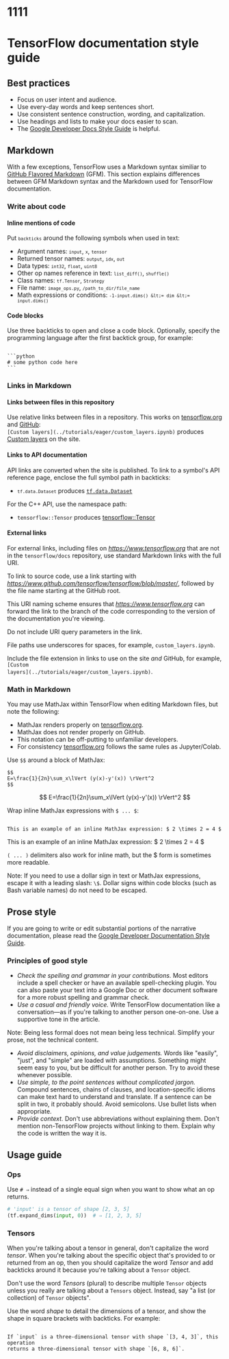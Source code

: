 # 1111

# TensorFlow documentation style guide

## Best practices

- Focus on user intent and audience.
- Use every-day words and keep sentences short.
- Use consistent sentence construction, wording, and capitalization.
- Use headings and lists to make your docs easier to scan.
- The [Google Developer Docs Style Guide](https://developers.google.com/style/highlights) is helpful.

## Markdown

With a few exceptions, TensorFlow uses a Markdown syntax similiar to [GitHub Flavored Markdown](https://guides.github.com/features/mastering-markdown/) (GFM). This section explains differences between GFM Markdown syntax and the Markdown used for TensorFlow documentation.

### Write about code

#### Inline mentions of code

Put <code>`backticks`</code> around the following symbols when used in text:

- Argument names: <code>`input`</code>, <code>`x`</code>, <code>`tensor`</code>
- Returned tensor names: <code>`output`</code>, <code>`idx`</code>, <code>`out`</code>
- Data types: <code>`int32`</code>, <code>`float`</code>, <code>`uint8`</code>
- Other op names reference in text: <code>`list_diff()`</code>, <code>`shuffle()`</code>
- Class names: <code>`tf.Tensor`</code>, <code>`Strategy`</code>
- File name: <code>`image_ops.py`</code>, <code>`/path_to_dir/file_name`</code>
- Math expressions or conditions: <code>`-1-input.dims() &lt;= dim &lt;=     input.dims()`</code>

#### Code blocks

Use three backticks to open and close a code block. Optionally, specify the programming language after the first backtick group, for example:

<pre><code>
```python
# some python code here
```
</code></pre>

### Links in Markdown

#### Links between files in this repository

Use relative links between files in a repository. This works on [tensorflow.org](https://www.tensorflow.org) and [GitHub](https://github.com/tensorflow/docs/tree/master/site/en):<br> <code>\[Custom layers\]\(../tutorials/eager/custom_layers.ipynb\)</code> produces [Custom layers](https://www.tensorflow.org/tutorials/eager/custom_layers) on the site.

#### Links to API documentation

API links are converted when the site is published. To link to a symbol's API reference page, enclose the full symbol path in backticks:

- <code>`tf.data.Dataset`</code> produces [`tf.data.Dataset`](https://www.tensorflow.org/api_docs/python/tf/data/Dataset)

For the C++ API, use the namespace path:

- `tensorflow::Tensor` produces [tensorflow::Tensor](https://www.tensorflow.org/api_docs/cc/class/tensorflow/tensor)

#### External links

For external links, including files on <var>https://www.tensorflow.org</var> that are not in the `tensorflow/docs` repository, use standard Markdown links with the full URI.

To link to source code, use a link starting with <var>https://www.github.com/tensorflow/tensorflow/blob/master/</var>, followed by the file name starting at the GitHub root.

This URI naming scheme ensures that <var>https://www.tensorflow.org</var> can forward the link to the branch of the code corresponding to the version of the documentation you're viewing.

Do not include URI query parameters in the link.

File paths use underscores for spaces, for example, `custom_layers.ipynb`.

Include the file extension in links to use on the site *and* GitHub, for example,<br> <code>\[Custom layers\]\(../tutorials/eager/custom_layers.ipynb\)</code>.

### Math in Markdown

You may use MathJax within TensorFlow when editing Markdown files, but note the following:

- MathJax renders properly on [tensorflow.org](https://www.tensorflow.org).
- MathJax does not render properly on GitHub.
- This notation can be off-putting to unfamiliar developers.
- For consistency [tensorflow.org](https://www.tensorflow.org) follows the same  rules as Jupyter/Colab.

Use <code>$$</code> around a block of MathJax:

<pre><code>$$
E=\frac{1}{2n}\sum_x\lVert (y(x)-y'(x)) \rVert^2
$$</code></pre>

$$ E=\frac{1}{2n}\sum_x\lVert (y(x)-y'(x)) \rVert^2 $$

Wrap inline MathJax expressions with <code>$ ... $</code>:

<pre><code>
This is an example of an inline MathJax expression: $ 2 \times 2 = 4 $
</code></pre>

This is an example of an inline MathJax expression: $ 2 \times 2 = 4 $

<code>\( ... \)</code> delimiters also work for inline math, but the $ form is sometimes more readable.

Note: If you need to use a dollar sign in text or MathJax expressions, escape it with a leading slash: `\$`. Dollar signs within code blocks (such as Bash variable names) do not need to be escaped.

## Prose style

If you are going to write or edit substantial portions of the narrative documentation, please read the [Google Developer Documentation Style Guide](https://developers.google.com/style/highlights).

### Principles of good style

- *Check the spelling and grammar in your contributions.* Most editors include a spell checker or have an available spell-checking plugin. You can also paste your text into a Google Doc or other document software for a more robust spelling and grammar check.
- *Use a casual and friendly voice.* Write TensorFlow documentation like a conversation—as if you're talking to another person one-on-one. Use a supportive tone in the article.

Note: Being less formal does not mean being less technical. Simplify your prose, not the technical content.

- *Avoid disclaimers, opinions, and value judgements.* Words like "easily", "just", and "simple" are loaded with assumptions. Something might seem easy to you, but be difficult for another person. Try to avoid these whenever possible.
- *Use simple, to the point sentences without complicated jargon.* Compound sentences, chains of clauses, and location-specific idioms can make text hard to understand and translate. If a sentence can be split in two, it probably should. Avoid semicolons. Use bullet lists when appropriate.
- *Provide context.* Don't use abbreviations without explaining them. Don't mention non-TensorFlow projects without linking to them. Explain why the code is written the way it is.

## Usage guide

### Ops

Use `# ⇒` instead of a single equal sign when you want to show what an op returns.

```python
# 'input' is a tensor of shape [2, 3, 5]
(tf.expand_dims(input, 0))  # ⇒ [1, 2, 3, 5]
```

### Tensors

When you're talking about a tensor in general, don't capitalize the word *tensor*. When you're talking about the specific object that's provided to or returned from an op, then you should capitalize the word *Tensor* and add backticks around it because you're talking about a `Tensor` object.

Don't use the word *Tensors* (plural) to describe multiple `Tensor` objects unless you really are talking about a `Tensors` object. Instead, say "a list (or collection) of `Tensor` objects".

Use the word *shape* to detail the dimensions of a tensor, and show the shape in square brackets with backticks. For example:

<pre><code>
If `input` is a three-dimensional tensor with shape `[3, 4, 3]`, this operation
returns a three-dimensional tensor with shape `[6, 8, 6]`.
</code></pre>
